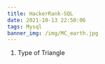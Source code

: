 ```yaml
---
title: HackerRank-SQL
date: 2021-10-13 22:50:06
tags: Mysql
banner_img: /img/MC_earth.jpg
---
```

1. Type of Triangle